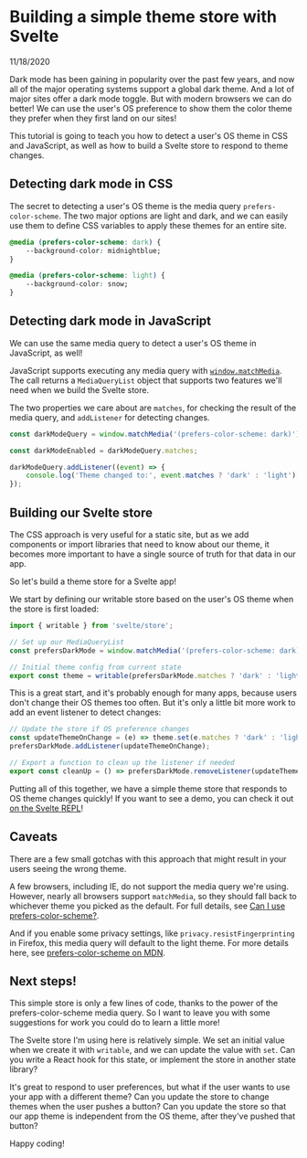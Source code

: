 # Building a simple theme store with Svelte

11/18/2020

Dark mode has been gaining in popularity over the past few years, and now all of the major operating systems support a global dark theme. And a lot of major sites offer a dark mode toggle. But with modern browsers we can do better! We can use the user's OS preference to show them the color theme they prefer when they first land on our sites!

This tutorial is going to teach you how to detect a user's OS theme in CSS and JavaScript, as well as how to build a Svelte store to respond to theme changes.

## Detecting dark mode in CSS

The secret to detecting a user's OS theme is the media query `prefers-color-scheme`. The two major options are light and dark, and we can easily use them to define CSS variables to apply these themes for an entire site.

```css
@media (prefers-color-scheme: dark) {
	--background-color: midnightblue;
}

@media (prefers-color-scheme: light) {
	--background-color: snow;
}
```

## Detecting dark mode in JavaScript

We can use the same media query to detect a user's OS theme in JavaScript, as well!

JavaScript supports executing any media query with [`window.matchMedia`](https://developer.mozilla.org/en-US/docs/Web/API/Window/matchMedia). The call returns a `MediaQueryList` object that supports two features we'll need when we build the Svelte store.

The two properties we care about are `matches`, for checking the result of the media query, and `addListener` for detecting changes.

```javascript
const darkModeQuery = window.matchMedia('(prefers-color-scheme: dark)');

const darkModeEnabled = darkModeQuery.matches;

darkModeQuery.addListener((event) => {
	console.log('Theme changed to:', event.matches ? 'dark' : 'light');
});
```

## Building our Svelte store

The CSS approach is very useful for a static site, but as we add components or import libraries that need to know about our theme, it becomes more important to have a single source of truth for that data in our app.

So let's build a theme store for a Svelte app!

We start by defining our writable store based on the user's OS theme when the store is first loaded:

```javascript
import { writable } from 'svelte/store';

// Set up our MediaQueryList
const prefersDarkMode = window.matchMedia('(prefers-color-scheme: dark)');

// Initial theme config from current state
export const theme = writable(prefersDarkMode.matches ? 'dark' : 'light');
```

This is a great start, and it's probably enough for many apps, because users don't change their OS themes too often. But it's only a little bit more work to add an event listener to detect changes:

```javascript
// Update the store if OS preference changes
const updateThemeOnChange = (e) => theme.set(e.matches ? 'dark' : 'light');
prefersDarkMode.addListener(updateThemeOnChange);

// Export a function to clean up the listener if needed
export const cleanUp = () => prefersDarkMode.removeListener(updateThemeOnChange);
```

Putting all of this together, we have a simple theme store that responds to OS theme changes quickly! If you want to see a demo, you can check it out [on the Svelte REPL](https://svelte.dev/repl/15a88f72670845b4a173bc558fd537f9?version=3.29.7)!

## Caveats

There are a few small gotchas with this approach that might result in your users seeing the wrong theme.

A few browsers, including IE, do not support the media query we're using. However, nearly all browsers support `matchMedia`, so they should fall back to whichever theme you picked as the default. For full details, see [Can I use prefers-color-scheme?](https://caniuse.com/prefers-color-scheme).

And if you enable some privacy settings, like `privacy.resistFingerprinting` in Firefox, this media query will default to the light theme. For more details here, see [prefers-color-scheme on MDN](https://developer.mozilla.org/en-US/docs/Web/CSS/@media/prefers-color-scheme).

## Next steps!

This simple store is only a few lines of code, thanks to the power of the prefers-color-scheme media query. So I want to leave you with some suggestions for work you could do to learn a little more!

The Svelte store I'm using here is relatively simple. We set an initial value when we create it with `writable`, and we can update the value with `set`. Can you write a React hook for this state, or implement the store in another state library?

It's great to respond to user preferences, but what if the user wants to use your app with a different theme? Can you update the store to change themes when the user pushes a button? Can you update the store so that our app theme is independent from the OS theme, after they've pushed that button?

Happy coding!
